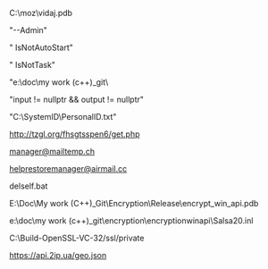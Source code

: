 
C:\moz\vidaj.pdb

"--Admin"

" IsNotAutoStart"

" IsNotTask"

"e:\doc\my work (c++)\_git\

"input != nullptr && output != nullptr"

"C:\SystemID\PersonalID.txt"

http://tzgl.org/fhsgtsspen6/get.php

manager@mailtemp.ch 

helprestoremanager@airmail.cc 

delself.bat

E:\Doc\My work (C++)\_Git\Encryption\Release\encrypt_win_api.pdb 

e:\doc\my work (c++)\_git\encryption\encryptionwinapi\Salsa20.inl

C:\Build-OpenSSL-VC-32/ssl/private

https://api.2ip.ua/geo.json

